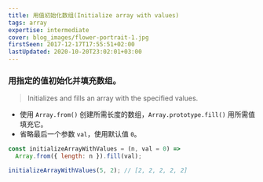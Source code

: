```yaml
---
title: 用值初始化数组(Initialize array with values)
tags: array
expertise: intermediate
cover: blog_images/flower-portrait-1.jpg
firstSeen: 2017-12-17T17:55:51+02:00
lastUpdated: 2020-10-20T23:02:01+03:00
---
```


### 用指定的值初始化并填充数组。
> Initializes and fills an array with the specified values.

- 使用 `Array.from()` 创建所需长度的数组，`Array.prototype.fill()` 用所需值填充它。
- 省略最后一个参数 `val`，使用默认值 `0`。

```js
const initializeArrayWithValues = (n, val = 0) =>
  Array.from({ length: n }).fill(val);
```

```js
initializeArrayWithValues(5, 2); // [2, 2, 2, 2, 2]
```
